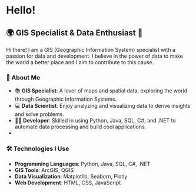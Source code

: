 # Hello!

## 🌍 GIS Specialist & Data Enthusiast 🚀

Hi there! I am a GIS (Geographic Information System) specialist with a passion for data and development. I believe in the power of data to make the world a better place and I aim to contribute to this cause.

### 🌟 About Me

- 📚 **GIS Specialist**: A lover of maps and spatial data, exploring the world through Geographic Information Systems.
- 💻 **Data Scientist**: Enjoy analyzing and visualizing data to derive insights and solve problems.
- 👨‍💻 **Developer**: Skilled in using Python, Java, SQL, C#, and .NET to automate data processing and build cool applications.
- 
### 🛠 Technologies I Use

- **Programming Languages**: Python, Java, SQL, C#, .NET
- **GIS Tools**: ArcGIS, QGIS
- **Data Visualization**: Matplotlib, Seaborn, Plotly
- **Web Development**: HTML, CSS, JavaScript
